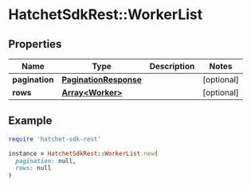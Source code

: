 # HatchetSdkRest::WorkerList

## Properties

| Name | Type | Description | Notes |
| ---- | ---- | ----------- | ----- |
| **pagination** | [**PaginationResponse**](PaginationResponse.md) |  | [optional] |
| **rows** | [**Array&lt;Worker&gt;**](Worker.md) |  | [optional] |

## Example

```ruby
require 'hatchet-sdk-rest'

instance = HatchetSdkRest::WorkerList.new(
  pagination: null,
  rows: null
)
```

